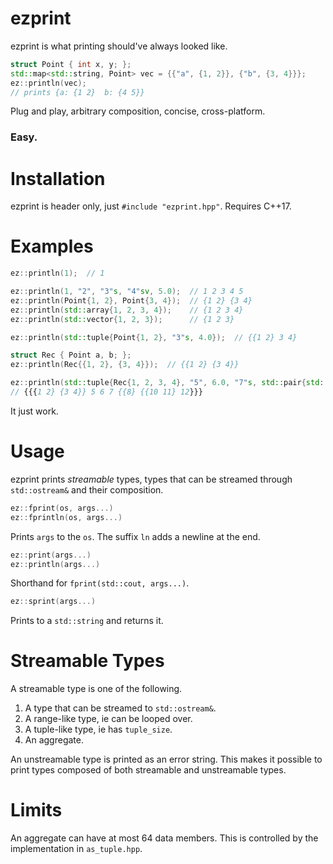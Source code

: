 # ezprint

ezprint is what printing should've always looked like.

````c++
struct Point { int x, y; };
std::map<std::string, Point> vec = {{"a", {1, 2}}, {"b", {3, 4}}};
ez::println(vec);
// prints {a: {1 2}  b: {4 5}}
````

Plug and play, arbitrary composition, concise, cross-platform.

### Easy.

# Installation
ezprint is header only, just `#include "ezprint.hpp"`. Requires C++17.

# Examples

````c++
ez::println(1);  // 1

ez::println(1, "2", "3"s, "4"sv, 5.0);  // 1 2 3 4 5
ez::println(Point{1, 2}, Point{3, 4});  // {1 2} {3 4}
ez::println(std::array{1, 2, 3, 4});    // {1 2 3 4}
ez::println(std::vector{1, 2, 3});      // {1 2 3}

ez::println(std::tuple{Point{1, 2}, "3"s, 4.0});  // {{1 2} 3 4}

struct Rec { Point a, b; };
ez::println(Rec{{1, 2}, {3, 4}});  // {{1 2} {3 4}}

ez::println(std::tuple{Rec{1, 2, 3, 4}, "5", 6.0, "7"s, std::pair{std::tuple{8}, std::tuple{Point{10, 11}, "12"sv}}});
// {{{1 2} {3 4}} 5 6 7 {{8} {{10 11} 12}}}
````

It just work.

# Usage

ezprint prints _streamable_ types, types that can be streamed through `std::ostream&` and their composition.

````c++
ez::fprint(os, args...)
ez::fprintln(os, args...)
````

Prints `args` to the `os`. The suffix `ln` adds a newline at the end.

````c++
ez::print(args...)
ez::println(args...)
````

Shorthand for `fprint(std::cout, args...)`.

````c++
ez::sprint(args...)
````

Prints to a `std::string` and returns it.

# Streamable Types

A streamable type is one of the following.

1. A type that can be streamed to `std::ostream&`.
2. A range-like type, ie can be looped over.
3. A tuple-like type, ie has `tuple_size`.
4. An aggregate.

An unstreamable type is printed as an error string. This makes it possible to print types composed of both streamable and unstreamable types.

# Limits

An aggregate can have at most 64 data members. This is controlled by the implementation in `as_tuple.hpp`.
